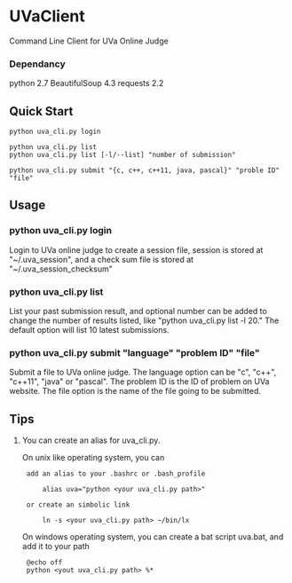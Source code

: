 UVaClient
=========
Command Line Client for UVa Online Judge


### Dependancy
python 2.7
BeautifulSoup 4.3
requests 2.2


Quick Start
-----------
	python uva_cli.py login

	python uva_cli.py list
	python uva_cli.py list [-l/--list] "number of submission"

	python uva_cli.py submit "{c, c++, c++11, java, pascal}" "proble ID" "file"


Usage
------
### python uva_cli.py login
Login to UVa online judge to create a session file, session is stored
at "~/.uva_session", and a check sum file is stored at "~/.uva_session_checksum"


### python uva_cli.py list
List your past submission result, and optional number can be added to change the
number of results listed, like "python uva_cli.py list -l 20." The default option
will list 10 latest submissions.


### python uva_cli.py submit "language" "problem ID" "file"
Submit a file to UVa online judge. The language option can be "c", "c++", "c++11",
"java" or "pascal". The problem ID is the ID of problem on UVa website. The file
option is the name of the file going to be submitted.


Tips
-----
1. You can create an alias for uva_cli.py.

	On unix like operating system, you can

		add an alias to your .bashrc or .bash_profile

			alias uva="python <your uva_cli.py path>"

		or create an simbolic link

			ln -s <your uva_cli.py path> ~/bin/lx

	On windows operating system, you can create a bat script uva.bat, and add it to your path

		@echo off
		python <yout uva_cli.py path> %*






